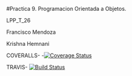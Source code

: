 #Practica 9. Programacion Orientada a Objetos.
 
LPP_T_26

Francisco Mendoza

Krishna Hemnani


COVERALLS-
-[![Coverage Status](https://img.shields.io/coveralls/alu0100600582/pract8_LPP.svg)](https://coveralls.io/r/alu0100600582/pract8_LPP)


TRAVIS-
[![Build Status](https://travis-ci.org/alu0100600582/pract8_LPP.svg?branch=master)](https://travis-ci.org/alu0100600582/pract8_LPP)


